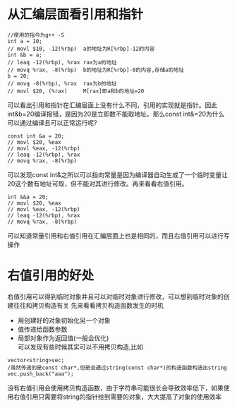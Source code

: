 # 从汇编层面看引用和指针
```
//使用的指令为g++ -S
int a = 10;
// movl	$10, -12(%rbp)  a的地址为R[%rbp]-12的内容
int &b = a;
// leaq	-12(%rbp), %rax rax为a的地址
// movq	%rax, -8(%rbp)  b的地址为R[%rbp]-8的内容,存储a的地址
b = 20;
// movq	-8(%rbp), %rax  rax为b的地址
// movl	$20, (%rax)     M[rax]即a和b的地址=20
```
可以看出引用和指针在汇编层面上没有什么不同，引用的实现就是指针。因此int&b=20编译报错，是因为20是立即数不能取地址。那么const int&=20为什么可以通过编译且可以正常运行呢?
```
const int &a = 20;
// movl	$20, %eax
// movl	%eax, -12(%rbp)
// leaq	-12(%rbp), %rax
// movq	%rax, -8(%rbp)
```
可以发现const int&之所以可以指向常量是因为编译器自动生成了一个临时变量让20这个数有地址可取，但不能对其进行修改。再来看看右值引用。
```
int &&a = 20;
// movl	$20, %eax
// movl	%eax, -12(%rbp)
// leaq	-12(%rbp), %rax
// movq	%rax, -8(%rbp)
```
可以知道常量引用和右值引用在汇编层面上也是相同的，而且右值引用可以进行写操作

# 右值引用的好处
右值引用可以得到临时对象并且可以对临时对象进行修改，可以想到临时对象的创建往往和拷贝构造有关
先来看看拷贝构造函数发生的时机  
- 用创建好的对象初始化另一个对象  
- 值传递给函数参数  
- 局部对象作为返回值(一般会优化)  
可以发现有些时候其实可以不用拷贝构造,比如
```
vector<string>vec;
/虽然传递的是const char*,但是会通过string(const char*)的构造函数构造出string
vec.push_back("aaa");
```
没有右值引用会使用拷贝构造函数，由于字符串可能很长会导致效率低下，如果使用右值引用只需要将string的指针给到需要的对象，大大提高了对象的使用效率